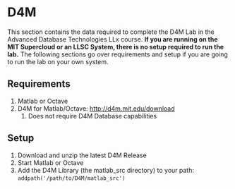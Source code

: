 # D4M

This section contains the data required to complete the D4M Lab in the Advanced Database Technologies LLx course. **If you are running on the MIT Supercloud or an LLSC System, there is no setup required to run the lab.** The following sections go over requirements and setup if you are going to run the lab on your own system.

## Requirements
1. Matlab or Octave
2. D4M for Matlab/Octave: http://d4m.mit.edu/download
   1. Does not require D4M Database capabilities

## Setup
1. Download and unzip the latest D4M Release
2. Start Matlab or Octave
3. Add the D4M Library (the matlab_src directory) to your path: `addpath('/path/to/D4M/matlab_src')`
